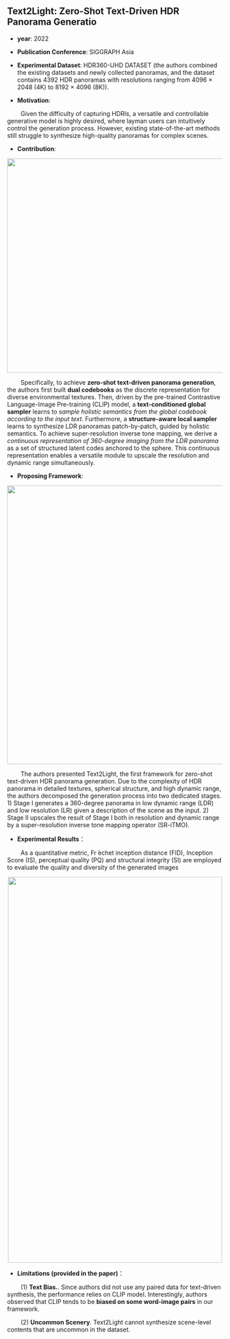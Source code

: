 ## Text2Light: Zero-Shot Text-Driven HDR Panorama Generatio

- **year**: 2022

- **Publication Conference**: SIGGRAPH Asia

- **Experimental Dataset**:  HDR360-UHD DATASET (the authors combined the existing datasets and newly collected panoramas, and the dataset contains 4392 HDR panoramas with resolutions ranging from 4096 × 2048 (4K) to 8192 × 4096 (8K)).

- **Motivation**:

&nbsp; &nbsp; &nbsp; &nbsp; Given the difficulty of capturing HDRIs, a versatile and controllable generative model is highly desired, where layman users can intuitively control the generation process. However, existing state-of-the-art methods still struggle to synthesize high-quality panoramas for complex scenes. 

- **Contribution**:
<div align=center>
<img src="https://github.com/VLISLAB/360-DL-Survey/blob/ae989ab649b766168fd807bfafc09c81cb68fe00/Images/text2pano1.png" width="1000" height="500">
</div>

&nbsp; &nbsp; &nbsp; &nbsp; Specifically, to achieve **zero-shot text-driven panorama generation**, the authors first built **dual codebooks** as the discrete representation for diverse environmental textures. Then, driven by the pre-trained Contrastive Language-Image Pre-training (CLIP) model, a **text-conditioned global sampler** learns to *sample holistic semantics from the global codebook according to the input text*. Furthermore, a **structure-aware local sampler** learns to synthesize LDR panoramas patch-by-patch, guided by holistic semantics. To achieve super-resolution inverse tone mapping, we derive a *continuous representation of 360-degree imaging from the LDR panorama* as a set of structured latent codes anchored to the sphere. This continuous representation enables a versatile module to upscale the resolution and dynamic range simultaneously. 

- **Proposing Framework**:

<div align=center>
<img src="https://github.com/VLISLAB/360-DL-Survey/blob/e1c2300ccfdabebdd2bf414e3d3a6b701c28f746/Images/text2pano2.png" width="1000" height="650">
</div>

&nbsp; &nbsp; &nbsp; &nbsp; The authors presented Text2Light, the first framework for zero-shot text-driven HDR panorama generation. Due to the complexity of HDR panorama in detailed textures, spherical structure, and high dynamic range, the authors decomposed the generation process into two dedicated stages. 1) Stage I generates a 360-degree panorama in low dynamic range (LDR) and low resolution (LR) given a description of the scene as the input. 2) Stage II upscales the result of Stage I both in resolution and dynamic range by a super-resolution inverse tone mapping operator (SR-iTMO).


- **Experimental Results**：

&nbsp; &nbsp; &nbsp; &nbsp; As a quantitative metric, Fr ́echet inception distance (FID), Inception Score (IS), perceptual quality (PQ) and structural integrity (SI) are employed to evaluate the quality and diversity of the generated images

<div align=center>
<img src="https://github.com/VLISLAB/360-DL-Survey/blob/0b5649bbe1131424c944d0cad8bd3001d10a1846/Images/text2pano3.png" width="500" height="900">
</div>


 
- **Limitations (provided in the paper)**：

&nbsp; &nbsp; &nbsp; &nbsp; (1) **Text Bias.**. Since authors did not use any paired data for text-driven synthesis, the performance relies on CLIP model. Interestingly, authors observed that CLIP tends to be **biased on some word-image pairs** in our framework.

&nbsp; &nbsp; &nbsp; &nbsp; (2) **Uncommon Scenery**. Text2Light cannot synthesize scene-level contents that are uncommon in the dataset.
